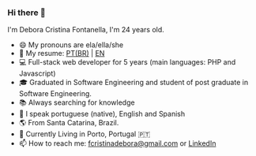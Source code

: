 ### Hi there 🙋

I'm Debora Cristina Fontanella, I'm 24 years old.

- 😄 My pronouns are ela/ella/she
- 📄 My resume: [PT(BR)](./RESUME_DEBORA-CRISTINA-FONTANELLA-PT.pdf) | [EN](./RESUME_DEBORA-CRISTINA-FONTANELLA-EN.pdf)
- 💻 Full-stack web developer for 5 years (main languages: PHP and Javascript)
- 🎓 Graduated in Software Engineering and student of post graduate in Software Engineering.
- 📚 Always searching for knowledge
- 💬 I speak portuguese (native), English and Spanish
- 🌎 From Santa Catarina, Brazil.
- 📍 Currently Living in Porto, Portugal 🇵🇹
- 📫 How to reach me: fcristinadebora@gmail.com or [LinkedIn](https://www.linkedin.com/in/dcfontanella/)

